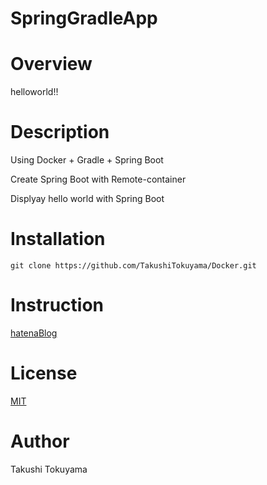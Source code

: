 # SpringGradleApp

# Overview
helloworld!!

# Description 
Using Docker + Gradle + Spring Boot

Create Spring Boot with Remote-container

Displyay hello world with Spring Boot  

# Installation
```git clone https://github.com/TakushiTokuyama/Docker.git``` 

# Instruction
[hatenaBlog](https://tokuty.hatenablog.com/entry/2021/09/11/vscode_%2B_docker_%2B_spring_boot_構築)

# License

[MIT](https://github.com/TakushiTokuyama/Build-a-development-environment-with-Docker/blob/develop/LICENSE)

# Author 
Takushi Tokuyama